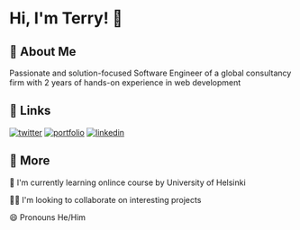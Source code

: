 
# Hi, I'm Terry! 👋
## 🚀 About Me
Passionate and solution-focused Software Engineer of a global consultancy firm with 2 years of hands-on experience in web development
## 🔗 Links
[![twitter](https://img.shields.io/badge/gmail-c14438?style=for-the-badge&logo=gmail&logoColor=white)](mailto:leungterry18@gmail.com)
[![portfolio](https://img.shields.io/badge/Github-000?style=for-the-badge&logo=github&logoColor=white)](https://github.com/terryleung00)
[![linkedin](https://img.shields.io/badge/linkedin-0A66C2?style=for-the-badge&logo=linkedin&logoColor=white)](https://www.linkedin.com/in/terryleungcy/)

## 🔎 More
🧠 I'm currently learning onlince course by University of Helsinki

👯‍♀️ I'm looking to collaborate on interesting projects

😄 Pronouns He/Him
